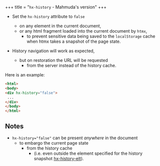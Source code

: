 +++
title = "`hx-history` - Mahmuda's version"
+++

- Set the `hx-history` attribute to `false`
  - on any element in the current document,
  - or any html fragment loaded into the current document by `htmx`,
    - to prevent sensitive data being saved to the `localStorage` cache when htmx takes a snapshot of the page state.

- History navigation will work as expected,
  - but on restoration the URL will be requested
    - from the server instead of the history cache.

Here is an example:

```html
<html>
<body>
<div hx-history="false">
 ...
</div>
</body>
</html>
```

## Notes

- `hx-history="false"` can be present *anywhere* in the document
  - to embargo the current page state
    - from the history cache
      - (i.e. even outside the element specified for the history snapshot [hx-history-elt](@/attributes/hx-history-elt.md)).
